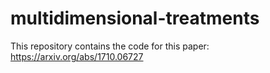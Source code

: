 # multidimensional-treatments
This repository contains the code for this paper: https://arxiv.org/abs/1710.06727 
